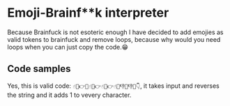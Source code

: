 # Emoji-Brainf**k interpreter
Because Brainfuck is not esoteric enough I have decided to add emojies as valid tokens to brainfuck and remove loops, because why would you need loops when you can just copy the code.😁
## Code samples
Yes, this is valid code: `☝🤯👉🤯☝🤯👉☝🤯👉☝🤯👎🤒👎🤒👇`, it takes input and reverses the string and it adds 1 to vevery character.